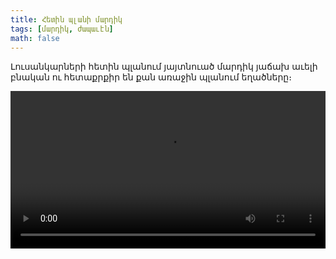 ```yaml
---
title: Հետին պլանի մարդիկ
tags: [մարդիկ, ժապաւէն]
math: false
---
```


Լուսանկարների հետին պլանում յայտնուած մարդիկ յաճախ աւելի բնական ու հետաքրքիր են քան առաջին պլանում եղածները։

<video  controls="" autoplay="" width="100%">
  <source src="/uploads/random-faces.webm" type="video/webm" />
</video>
